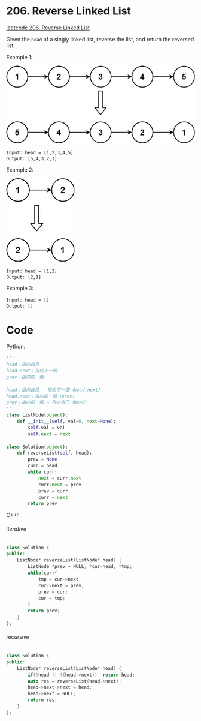 # 206. Reverse Linked List
[leetcode 206. Reverse Linked List](https://leetcode.com/problems/reverse-linked-list/)

Given the `head` of a singly linked list, reverse the list, and return the reversed list.

Example 1:

![image](./image/206-1.png)
```
Input: head = [1,2,3,4,5]
Output: [5,4,3,2,1]
```

Example 2:

![image](./image/206-2.png)
```
Input: head = [1,2]
Output: [2,1]
```

Example 3:
```
Input: head = []
Output: []
```

# Code

Python:
```python
'''
head：指向自己
head.next：指向下一個
prev：指向前一個

head：指向自己 → 指向下一個（head.next）
head.next：指向前一個（prev）
prev：指向前一個 → 指向自己（head）
'''
class ListNode(object):
    def __init__(self, val=0, next=None):
        self.val = val
        self.next = next
        
class Solution(object):
    def reverseList(self, head):
        prev = None
        curr = head
        while curr:
            next = curr.next
            curr.next = prev
            prev = curr
            curr = next
        return prev
```

C++:
###### iterative
```C++
class Solution {
public:
    ListNode* reverseList(ListNode* head) {
        ListNode *prev = NULL, *cur=head, *tmp;
        while(cur){
            tmp = cur->next;
            cur->next = prev;
            prev = cur;
            cur = tmp;
        }
        return prev;
    }
};
```

###### recursive
```C++
class Solution {
public:
    ListNode* reverseList(ListNode* head) {
        if(!head || !(head->next))  return head;
        auto res = reverseList(head->next);
        head->next->next = head;
        head->next = NULL;
        return res;
    }
};
```






